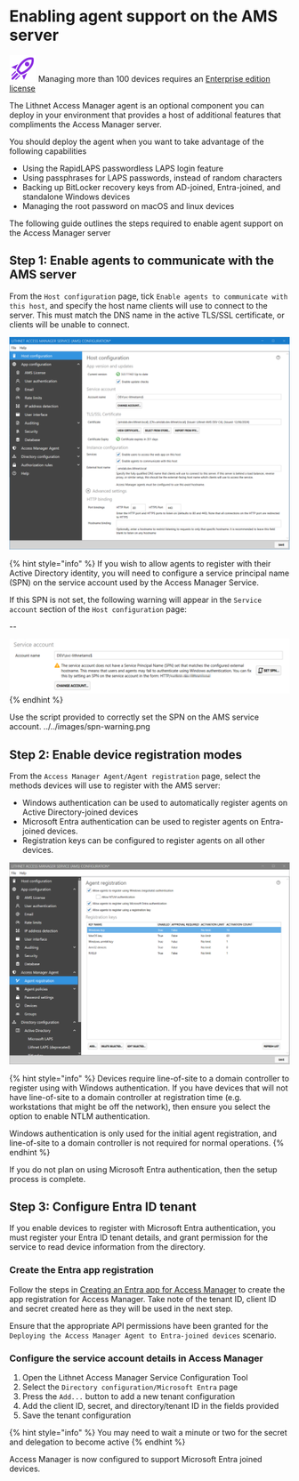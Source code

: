 # Enabling agent support on the AMS server

![](../../images/badge-enterprise-edition-rocket.svg) Managing more than 100 devices requires an  [Enterprise edition license](../../access-manager-editions.md)

The Lithnet Access Manager agent is an optional component you can deploy in your environment that provides a host of additional features that compliments the Access Manager server.

You should deploy the agent when you want to take advantage of the following capabilities
* Using the RapidLAPS passwordless LAPS login feature
* Using passphrases for LAPS passwords, instead of random characters
* Backing up BitLocker recovery keys from AD-joined, Entra-joined, and standalone Windows devices
* Managing the root password on macOS and linux devices

The following guide outlines the steps required to enable agent support on the Access Manager server

## Step 1: Enable agents to communicate with the AMS server

From the `Host configuration` page, tick `Enable agents to communicate with this host`, and specify the host name clients will use to connect to the server. This must match the DNS name in the active TLS/SSL certificate, or clients will be unable to connect.

![](../../images/ui-page-host-configuration.png)

{% hint style="info" %}
If you wish to allow agents to register with their Active Directory identity, you will need to configure a service principal name (SPN) on the service account used by the Access Manager Service.

If this SPN is not set, the following warning will appear in the `Service account` section of the `Host configuration` page:

--

![](../../images/spn-warning.png)
{% endhint %}

Use the script provided to correctly set the SPN on the AMS service account.
../../images/spn-warning.png

## Step 2: Enable device registration modes

From the `Access Manager Agent/Agent registration` page, select the methods devices will use to  register with the AMS server:
- Windows authentication can be used to automatically register agents on Active Directory-joined devices
- Microsoft Entra authentication can be used to register agents on Entra-joined devices.
- Registration keys can be configured to register agents on all other devices.

![](../../images/ui-page-access-manager-agent-agent-registration.png)

{% hint style="info" %}
Devices require line-of-site to a domain controller to register using with Windows authentication. If you have devices that will not have line-of-site to a domain controller at registration time (e.g. workstations that might be off the network), then ensure you select the option to enable NTLM authentication. 

Windows authentication is only used for the initial agent registration, and line-of-site to a domain controller is not required for normal operations.
{% endhint %}

If you do not plan on using Microsoft Entra authentication, then the setup process is complete.

## Step 3: Configure Entra ID tenant

If you enable devices to register with Microsoft Entra authentication, you must register your Entra ID tenant details, and grant permission for the service to read device information from the directory.

### Create the Entra app registration
Follow the steps in [Creating an Entra app for Access Manager](../../help-and-support/advanced-help-topics/creating-an-entra-app.md) to create the app registration for Access Manager. Take note of the tenant ID, client ID and secret created here as they will be used in the next step.

Ensure that the appropriate API permissions have been granted for the `Deploying the Access Manager Agent to Entra-joined devices` scenario.

### Configure the service account details in Access Manager

1. Open the Lithnet Access Manager Service Configuration Tool
2. Select the `Directory configuration/Microsoft Entra` page
3. Press the `Add...` button to add a new tenant configuration
4. Add the client ID, secret, and directory/tenant ID in the fields provided
5. Save the tenant configuration

{% hint style="info" %}
You may need to wait a minute or two for the secret and delegation to become active
{% endhint %}

Access Manager is now configured to support Microsoft Entra joined devices.
